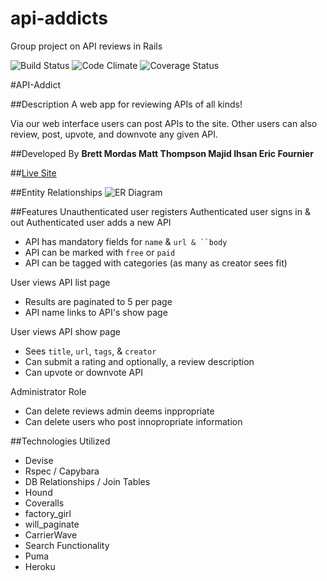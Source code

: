 # api-addicts
Group project on API reviews in Rails

![Build Status](https://codeship.com/projects/8b992560-dcbb-0133-fcbe-2e9843291021/status?branch=master)
![Code Climate](https://codeclimate.com/github/bmordas11/api-addicts.png)
![Coverage Status](https://coveralls.io/repos/bmordas11/api-addicts/badge.png)

#API-Addict

##Description
A web app for reviewing APIs of all kinds!

Via our web interface users can post APIs to the site. Other users can also review, post, upvote, and downvote any given API.

##Developed By
**Brett Mordas
Matt Thompson
Majid Ihsan
Eric Fournier**

##[Live Site](https://api-addict.herokuapp.com/)

##Entity Relationships
![ER Diagram](http://gdurl.com/FI7r)

##Features
Unauthenticated user registers
Authenticated user signs in & out
Authenticated user adds a new API
* API has mandatory fields for `name` & `url & ``body`
* API can be marked with `free` or `paid`
* API can be tagged with categories (as many as creator sees fit)

User views API list page
* Results are paginated to 5 per page
* API name links to API's show page

User views API show page
* Sees `title`, `url`, `tags`, & `creator`
* Can submit a rating and optionally, a review description
* Can upvote or downvote API

Administrator Role
* Can delete reviews admin deems inppropriate
* Can delete users who post innopropriate information

##Technologies Utilized
* Devise
* Rspec / Capybara
* DB Relationships / Join Tables
* Hound
* Coveralls
* factory_girl
* will_paginate
* CarrierWave
* Search Functionality
* Puma
* Heroku
